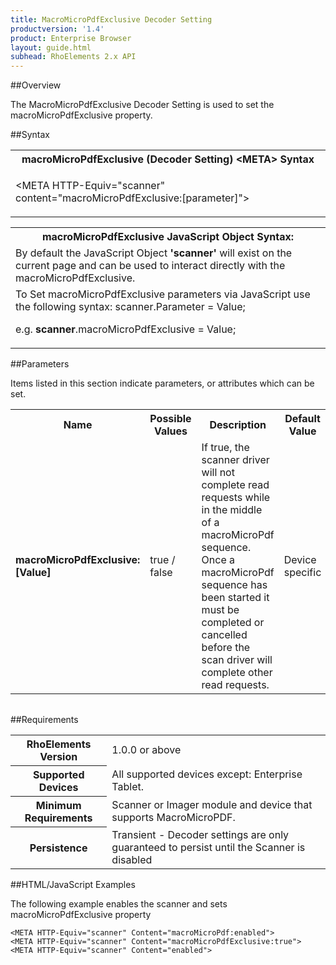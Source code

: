 ```yaml
---
title: MacroMicroPdfExclusive Decoder Setting
productversion: '1.4'
product: Enterprise Browser
layout: guide.html
subhead: RhoElements 2.x API
---
```


##Overview

The MacroMicroPdfExclusive Decoder Setting is used to set the macroMicroPdfExclusive property.

##Syntax

<table class="re-table"><tr><th class="tableHeading">macroMicroPdfExclusive (Decoder Setting) &lt;META&gt; Syntax
</th></tr><tr><td class="clsSyntaxCells clsOddRow"><p>&lt;META HTTP-Equiv="scanner" content="macroMicroPdfExclusive:[parameter]"&gt;</p></td></tr></table>
<table class="re-table"><tr><th class="tableHeading">macroMicroPdfExclusive JavaScript Object Syntax:</th></tr><tr><td class="clsSyntaxCells clsOddRow">
By default the JavaScript Object <b>'scanner'</b> will exist on the current page and can be used to interact directly with the macroMicroPdfExclusive.
</td></tr><tr><td class="clsSyntaxCells clsEvenRow">
To Set macroMicroPdfExclusive parameters via JavaScript use the following syntax: scanner.Parameter = Value;
<P />e.g. <b>scanner</b>.macroMicroPdfExclusive = Value;
</td></tr></table>

##Parameters


Items listed in this section indicate parameters, or attributes which can be set.
<table class="re-table"><col width="20%" /><col width="20%" /><col width="38%" /><col width="22%" /><tr><th class="tableHeading">Name</th><th class="tableHeading">Possible Values</th><th class="tableHeading">Description</th><th class="tableHeading">Default Value</th></tr><tr><td class="clsSyntaxCells clsOddRow"><b>macroMicroPdfExclusive:[Value]
</b></td><td class="clsSyntaxCells clsOddRow">true / false</td><td class="clsSyntaxCells clsOddRow">If true, the scanner driver will not complete read requests while in the middle of a macroMicroPdf sequence.  Once a macroMicroPdf sequence has been started it must be completed or cancelled before the scan driver will complete other read requests.</td><td class="clsSyntaxCells clsOddRow">Device specific</td></tr></table>
<table class="re-table"><col width="78%" /><col width="8%" /><col width="1%" /><col width="5%" /><col width="1%" /><col width="5%" /><col width="2%" /></table>





##Requirements

<table class="re-table"><tr><th class="tableHeading">RhoElements Version</th><td class="clsSyntaxCell clsEvenRow">1.0.0 or above
</td></tr><tr><th class="tableHeading">Supported Devices</th><td class="clsSyntaxCell clsOddRow">All supported devices except: Enterprise Tablet.</td></tr><tr><th class="tableHeading">Minimum Requirements</th><td class="clsSyntaxCell clsOddRow">Scanner or Imager module and device that supports MacroMicroPDF.</td></tr><tr><th class="tableHeading">Persistence</th><td class="clsSyntaxCell clsEvenRow">Transient - Decoder settings are only guaranteed to persist until the Scanner is disabled</td></tr></table>


##HTML/JavaScript Examples

The following example enables the scanner and sets macroMicroPdfExclusive property

	<META HTTP-Equiv="scanner" Content="macroMicroPdf:enabled">
	<META HTTP-Equiv="scanner" Content="macroMicroPdfExclusive:true">
	<META HTTP-Equiv="scanner" Content="enabled">
					





